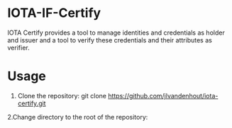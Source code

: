 # IOTA-IF-Certify
IOTA Certify provides a tool to manage identities and credentials as holder and issuer and a tool to verify these credentials and their attributes as verifier.

# Usage
1. Clone the repository:
git clone https://github.com/jlvandenhout/iota-certify.git

2.Change directory to the root of the repository:
